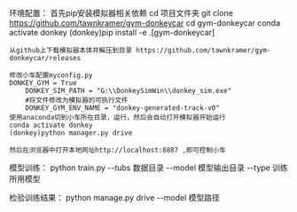 环境配置：
	首先pip安装模拟器相关依赖
	cd 项目文件夹
	git clone https://github.com/tawnkramer/gym-donkeycar
	cd gym-donkeycar
	conda activate donkey
	(donkey)pip install -e .[gym-donkeycar]
	

	从github上下载模拟器本体并解压到目录 https://github.com/tawnkramer/gym-donkeycar/releases

	修改小车配置myconfig.py
	DONKEY_GYM = True
		DONKEY_SIM_PATH = "G:\\DonkeySimWin\\donkey_sim.exe" 
		#将文件修改为模拟器的可执行文件
		DONKEY_GYM_ENV_NAME = "donkey-generated-track-v0"
	使用anaconda切到小车所在目录，运行，然后会自动打开模拟器开始运行
	conda activate donkey
	(donkey)python manager.py drive

	然后在浏览器中打开本地网址http://localhost:8887 ,即可控制小车

模型训练：
	python train.py --tubs 数据目录 --model 模型输出目录 --type 训练所用模型

检验训练结果：
	python manage.py drive --model 模型路径
